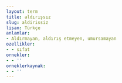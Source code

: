 ```yaml
---
layout: term
title: aldırışsız
slug: aldirissiz
lisan: Türkçe
anlamlar:
- Aldırmayan, aldırış etmeyen, umursamayan
ozellikler:
- - sıfat
ornekler:
- - ''
orneklerkaynak:
- - ''
---
```


